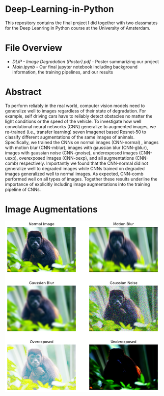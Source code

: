 # Deep-Learning-in-Python
This repository contains the final project I did together with two classmates for the Deep Leanring in Python course at the University of Amsterdam. 

# File Overview
- _DLiP - Image Degradation (Poster).pdf_ - Poster summarizing our project
- _Main.ipynb_ - Our final jupyter notebook including background information, the training pipelines, and our results

# Abstract
To perform reliably in the real world, computer vision models need to generalize well to images regardless of their state of degradation. For example, self driving cars have to reliably detect obstacles no matter the light conditions or the speed of the vehicle. To investigate how well convolutional neural networks (CNN) generalize to augmented images, we re-trained (i.e., transfer learning) seven Imagenet based Resnet-50 to classify different augmentations of the same images of animals. Specifically, we trained the CNNs on normal images (CNN-normal) , images with motion blur (CNN-mblur), images with gaussian blur (CNN-gblur), images with gaussian noise (CNN-gnoise), underexposed images (CNN-uexp), overexposed images (CNN-oexp), and all augmentations (CNN-comb) respectively. Importantly we found that the CNN-normal did not generalize well to degraded images while CNNs trained on degraded images generalized well to normal images. As expected, CNN-comb performed well on all types of images. Together these results underline the importance of explicitly including image augmentations into the training pipeline of CNNs. 

# Image Augmentations
![augmentations.png](https://github.com/lukekorthals/Deep-Learning-in-Python/blob/master/results/augmentations.png)
